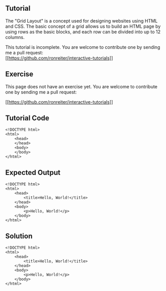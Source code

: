 Tutorial
--------

The "Grid Layout" is a concept used for designing websites using HTML and CSS. The basic concept of a grid allows us to
build an HTML page by using rows as the basic blocks, and each row can be divided into up to 12 columns. 

This tutorial is incomplete. You are welcome to contribute one by sending me a pull request:  
[[https://github.com/ronreiter/interactive-tutorials]]

Exercise
--------

This page does not have an exercise yet. You are welcome to contribute one by sending me a pull request:

[[https://github.com/ronreiter/interactive-tutorials]]


Tutorial Code
-------------

    <!DOCTYPE html>
    <html>
        <head>
        </head>
        <body>
        </body>
    </html>
    
Expected Output
---------------

    <!DOCTYPE html>
    <html>
        <head>
            <title>Hello, World!</title>
        </head>
        <body>
            <p>Hello, World!</p>
        </body>
    </html>

Solution
--------

    <!DOCTYPE html>
    <html>
        <head>
            <title>Hello, World!</title>
        </head>
        <body>
            <p>Hello, World!</p>
        </body>
    </html>
